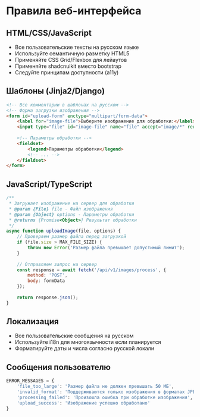 # Правила веб-интерфейса

## HTML/CSS/JavaScript
- Все пользовательские тексты на русском языке
- Используйте семантичную разметку HTML5
- Применяйте CSS Grid/Flexbox для лейаутов
- Применяйте shadcnuikit вместо bootstrap
- Следуйте принципам доступности (a11y)

## Шаблоны (Jinja2/Django)
```html
<!-- Все комментарии в шаблонах на русском -->
<!-- Форма загрузки изображения -->
<form id="upload-form" enctype="multipart/form-data">
    <label for="image-file">Выберите изображение для обработки:</label>
    <input type="file" id="image-file" name="file" accept="image/*" required>
    
    <!-- Параметры обработки -->
    <fieldset>
        <legend>Параметры обработки</legend>
        <!-- ... -->
    </fieldset>
</form>
```

## JavaScript/TypeScript
```javascript
/**
 * Загружает изображение на сервер для обработки
 * @param {File} file - Файл изображения
 * @param {Object} options - Параметры обработки
 * @returns {Promise<Object>} Результат обработки
 */
async function uploadImage(file, options) {
    // Проверяем размер файла перед загрузкой
    if (file.size > MAX_FILE_SIZE) {
        throw new Error('Размер файла превышает допустимый лимит');
    }
    
    // Отправляем запрос на сервер
    const response = await fetch('/api/v1/images/process', {
        method: 'POST',
        body: formData
    });
    
    return response.json();
}
```

## Локализация
- Все пользовательские сообщения на русском
- Используйте i18n для многоязычности если планируется
- Форматируйте даты и числа согласно русской локали

## Сообщения пользователю
```python
ERROR_MESSAGES = {
    'file_too_large': 'Размер файла не должен превышать 50 МБ',
    'invalid_format': 'Поддерживаются только изображения в форматах JPEG, PNG, WEBP',
    'processing_failed': 'Произошла ошибка при обработке изображения',
    'upload_success': 'Изображение успешно обработано'
}
```
